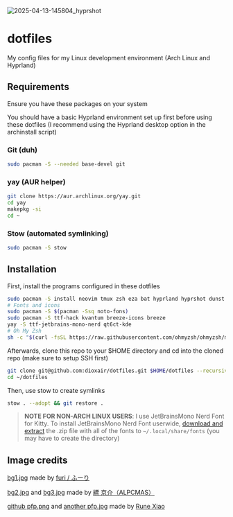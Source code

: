 ![2025-04-13-145804_hyprshot](https://github.com/user-attachments/assets/90f0ee19-492d-4e64-9d0e-dee569b62e99)

# dotfiles

My config files for my Linux development environment (Arch Linux and Hyprland)

## Requirements
Ensure you have these packages on your system

You should have a basic Hyprland environment set up first before using these dotfiles (I recommend using the Hyprland desktop option in the archinstall script)

### Git (duh)

```bash
sudo pacman -S --needed base-devel git
```

### yay (AUR helper)
```bash
git clone https://aur.archlinux.org/yay.git
cd yay
makepkg -si
cd ~
```

### Stow (automated symlinking)

```bash
sudo pacman -S stow
```

## Installation

First, install the programs configured in these dotfiles

```bash
sudo pacman -S install neovim tmux zsh eza bat hyprland hyprshot dunst cliphist kitty dolphin wofi archlinux-xdg-menu xdg-desktop-portal-hyprland qt5-wayland qt6-wayland polkit-kde-agent qt5ct grim slurp libnotify notify-osd python-gobject mpd mpc mpd-mpris ncmpcpp ffmpeg pacman-contrib
# Fonts and icons
sudo pacman -S $(pacman -Ssq noto-fons)
sudo pacman -S ttf-hack kvantum breeze-icons breeze
yay -S ttf-jetbrains-mono-nerd qt6ct-kde
# Oh My Zsh
sh -c "$(curl -fsSL https://raw.githubusercontent.com/ohmyzsh/ohmyzsh/master/tools/install.sh)" && rm -rf ~/.oh-my-zsh
```

Afterwards, clone this repo to your $HOME directory and cd into the cloned repo (make sure to setup SSH first)

```bash
git clone git@github.com:dioxair/dotfiles.git $HOME/dotfiles --recursive
cd ~/dotfiles
```

Then, use stow to create symlinks

```bash
stow . --adopt && git restore .
```

> **NOTE FOR NON-ARCH LINUX USERS**: I use JetBrainsMono Nerd Font for Kitty. To install JetBrainsMono Nerd Font userwide, [download and extract](https://github.com/ryanoasis/nerd-fonts/releases/download/v3.2.1/JetBrainsMono.zip) the .zip file with all of the fonts to `~/.local/share/fonts` (you may have to create the directory)

## Image credits
[bg1.jpg](https://www.pixiv.net/en/artworks/115001263) made by [furi / ふーり](https://www.pixiv.net/en/users/41736171)

[bg2.jpg](https://www.pixiv.net/en/artworks/118647339) and [bg3.jpg](https://www.pixiv.net/en/artworks/99144899) made by [縹 京介（ALPCMAS）](https://www.pixiv.net/en/users/2351667)

[github pfp.png](https://www.pixiv.net/en/artworks/113901165) and [another pfp.jpg](https://www.pixiv.net/en/artworks/113658699) made by [Rune Xiao](https://www.pixiv.net/en/users/44473246)
